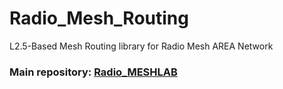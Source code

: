 # Radio_Mesh_Routing
L2.5-Based Mesh Routing library for Radio Mesh AREA Network

### Main repository: [Radio_MESHLAB](https://github.com/KaliAssistant/Radio_MESHLAB)

